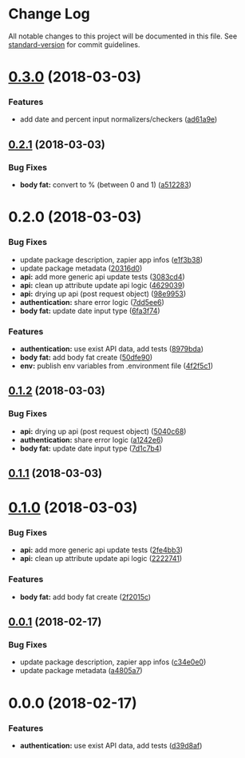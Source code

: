 # Change Log

All notable changes to this project will be documented in this file. See [standard-version](https://github.com/conventional-changelog/standard-version) for commit guidelines.

<a name="0.3.0"></a>
# [0.3.0](https://github.com/jsDotCr/zapier-exist.io/compare/v0.2.1...v0.3.0) (2018-03-03)


### Features

* add date and percent input normalizers/checkers ([ad61a9e](https://github.com/jsDotCr/zapier-exist.io/commit/ad61a9e))



<a name="0.2.1"></a>
## [0.2.1](https://github.com/jsDotCr/zapier-exist.io/compare/v0.2.0...v0.2.1) (2018-03-03)


### Bug Fixes

* **body fat:** convert to % (between 0 and 1) ([a512283](https://github.com/jsDotCr/zapier-exist.io/commit/a512283))



<a name="0.2.0"></a>
# 0.2.0 (2018-03-03)


### Bug Fixes

* update package description, zapier app infos ([e1f3b38](https://github.com/jsDotCr/zapier-exist.io/commit/e1f3b38))
* update package metadata ([20316d0](https://github.com/jsDotCr/zapier-exist.io/commit/20316d0))
* **api:** add more generic api update tests ([3083cd4](https://github.com/jsDotCr/zapier-exist.io/commit/3083cd4))
* **api:** clean up attribute update api logic ([4629039](https://github.com/jsDotCr/zapier-exist.io/commit/4629039))
* **api:** drying up api (post request object) ([98e9953](https://github.com/jsDotCr/zapier-exist.io/commit/98e9953))
* **authentication:** share error logic ([7dd5ee6](https://github.com/jsDotCr/zapier-exist.io/commit/7dd5ee6))
* **body fat:** update date input type ([6fa3f74](https://github.com/jsDotCr/zapier-exist.io/commit/6fa3f74))


### Features

* **authentication:** use exist API data, add tests ([8979bda](https://github.com/jsDotCr/zapier-exist.io/commit/8979bda))
* **body fat:** add body fat create ([50dfe90](https://github.com/jsDotCr/zapier-exist.io/commit/50dfe90))
* **env:** publish env variables from .environment file ([4f2f5c1](https://github.com/jsDotCr/zapier-exist.io/commit/4f2f5c1))



<a name="0.1.2"></a>
## [0.1.2](https://github.com/jsDotCr/zapier-exist.io/compare/v0.1.1...v0.1.2) (2018-03-03)


### Bug Fixes

* **api:** drying up api (post request object) ([5040c68](https://github.com/jsDotCr/zapier-exist.io/commit/5040c68))
* **authentication:** share error logic ([a1242e6](https://github.com/jsDotCr/zapier-exist.io/commit/a1242e6))
* **body fat:** update date input type ([7d1c7b4](https://github.com/jsDotCr/zapier-exist.io/commit/7d1c7b4))



<a name="0.1.1"></a>
## [0.1.1](https://github.com/jsDotCr/zapier-exist.io/compare/v0.1.0...v0.1.1) (2018-03-03)



<a name="0.1.0"></a>
# [0.1.0](https://github.com/jsDotCr/zapier-exist.io/compare/v0.0.1...v0.1.0) (2018-03-03)


### Bug Fixes

* **api:** add more generic api update tests ([2fe4bb3](https://github.com/jsDotCr/zapier-exist.io/commit/2fe4bb3))
* **api:** clean up attribute update api logic ([2222741](https://github.com/jsDotCr/zapier-exist.io/commit/2222741))


### Features

* **body fat:** add body fat create ([2f2015c](https://github.com/jsDotCr/zapier-exist.io/commit/2f2015c))



<a name="0.0.1"></a>
## [0.0.1](https://github.com/jsDotCr/zapier-exist.io/compare/v0.0.0...v0.0.1) (2018-02-17)


### Bug Fixes

* update package description, zapier app infos ([c34e0e0](https://github.com/jsDotCr/zapier-exist.io/commit/c34e0e0))
* update package metadata ([a4805a7](https://github.com/jsDotCr/zapier-exist.io/commit/a4805a7))



<a name="0.0.0"></a>
# 0.0.0 (2018-02-17)


### Features

* **authentication:** use exist API data, add tests ([d39d8af](https://github.com/jsDotCr/zapier-exist.io/commit/d39d8af))
